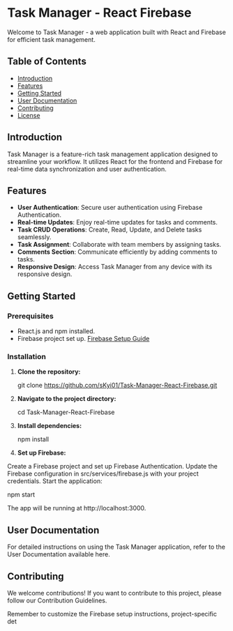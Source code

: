 # Task Manager - React Firebase

Welcome to Task Manager - a web application built with React and Firebase for efficient task management.

## Table of Contents
- [Introduction](#introduction)
- [Features](#features)
- [Getting Started](#getting-started)
- [User Documentation](#user-documentation)
- [Contributing](#contributing)
- [License](#license)

## Introduction

Task Manager is a feature-rich task management application designed to streamline your workflow. It utilizes React for the frontend and Firebase for real-time data synchronization and user authentication.

## Features

- **User Authentication**: Secure user authentication using Firebase Authentication.
- **Real-time Updates**: Enjoy real-time updates for tasks and comments.
- **Task CRUD Operations**: Create, Read, Update, and Delete tasks seamlessly.
- **Task Assignment**: Collaborate with team members by assigning tasks.
- **Comments Section**: Communicate efficiently by adding comments to tasks.
- **Responsive Design**: Access Task Manager from any device with its responsive design.

## Getting Started

### Prerequisites

- React.js and npm installed.
- Firebase project set up. [Firebase Setup Guide](https://firebase.google.com/docs/web/setup)

### Installation

1. **Clone the repository:**

   git clone https://github.com/sKyi01/Task-Manager-React-Firebase.git

2. **Navigate to the project directory:**

   cd Task-Manager-React-Firebase

   
4. **Install dependencies:**

   npm install
   
5. **Set up Firebase:**

Create a Firebase project and set up Firebase Authentication.
Update the Firebase configuration in src/services/firebase.js with your project credentials.
Start the application:

npm start

The app will be running at http://localhost:3000.

 
 ## User Documentation
 
For detailed instructions on using the Task Manager application, refer to the User Documentation available here.

## Contributing

We welcome contributions! If you want to contribute to this project, please follow our Contribution Guidelines.


Remember to customize the Firebase setup instructions, project-specific det
